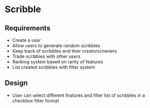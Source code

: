 # Scribble

## Requirements

- Create a user
- Allow users to generate random scribbles
- Keep track of scribbles and their creators/owners
- Trade scribbles with other users
- Ranking system based on rarity of features
- List created scribbles with filter system

## Design

- User can select different features and filter list of scribbles in a checkbox filter format

